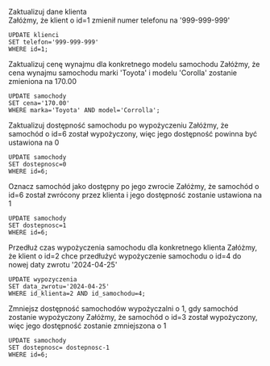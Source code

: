 Zaktualizuj dane klienta  
Załóżmy, że klient o id=1 zmienił numer telefonu na '999-999-999'
```
UPDATE klienci
SET telefon='999-999-999'
WHERE id=1;
```
Zaktualizuj cenę wynajmu dla konkretnego modelu samochodu
Załóżmy, że cena wynajmu samochodu marki 'Toyota' i modelu 'Corolla' zostanie zmieniona na 170.00
```
UPDATE samochody
SET cena='170.00'
WHERE marka='Toyota' AND model='Corrolla';
```
Zaktualizuj dostępność samochodu po wypożyczeniu
Załóżmy, że samochód o id=6 został wypożyczony, więc jego dostępność powinna być ustawiona na 0
```
UPDATE samochody
SET dostepnosc=0
WHERE id=6;
```
Oznacz samochód jako dostępny po jego zwrocie
Załóżmy, że samochód o id=6 został zwrócony przez klienta i jego dostępność zostanie ustawiona na 1
```
UPDATE samochody
SET dostepnosc=1
WHERE id=6;
```
Przedłuż czas wypożyczenia samochodu dla konkretnego klienta
Załóżmy, że klient o id=2 chce przedłużyć wypożyczenie samochodu o id=4 do nowej daty zwrotu '2024-04-25'
```
UPDATE wypozyczenia
SET data_zwrotu='2024-04-25'
WHERE id_klienta=2 AND id_samochodu=4;
```
Zmniejsz dostępność samochodów wypożyczalni o 1, gdy samochód zostanie wypożyczony
Załóżmy, że samochód o id=3 został wypożyczony, więc jego dostępność zostanie zmniejszona o 1
```
UPDATE samochody
SET dostepnosc= dostepnosc-1
WHERE id=6;
```
